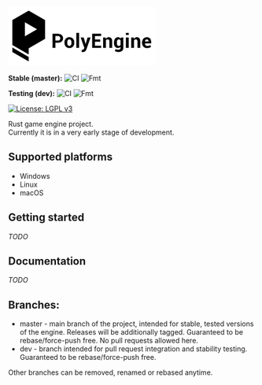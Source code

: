 <img src="media/PolyEngine_logo_black.png" height="120">

**Stable (master):**
![CI](https://github.com/PolyEngineTeam/PolyEngineRS/workflows/CI/badge.svg?branch=master) ![Fmt](https://github.com/PolyEngineTeam/PolyEngineRS/workflows/Fmt/badge.svg?branch=master)

**Testing (dev):**
![CI](https://github.com/PolyEngineTeam/PolyEngineRS/workflows/CI/badge.svg?branch=dev) ![Fmt](https://github.com/PolyEngineTeam/PolyEngineRS/workflows/Fmt/badge.svg?branch=dev)

[![License: LGPL v3](https://img.shields.io/badge/License-LGPL%20v3-blue.svg)](https://www.gnu.org/licenses/lgpl-3.0)

Rust game engine project.  
Currently it is in a very early stage of development.

## Supported platforms
* Windows
* Linux
* macOS

## Getting started
*TODO*

## Documentation
*TODO*

## Branches:
* master - main branch of the project, intended for stable, tested versions of the engine. Releases will be additionally tagged. Guaranteed to be rebase/force-push free. No pull requests allowed here.
* dev - branch intended for pull request integration and stability testing. Guaranteed to be rebase/force-push free.

Other branches can be removed, renamed or rebased anytime.